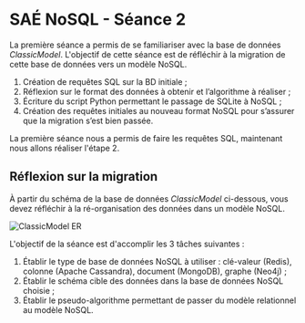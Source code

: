 # SAÉ NoSQL - Séance 2

La première séance a permis de se familiariser avec la base de données *ClassicModel*. L'objectif de cette séance est de réfléchir à la migration de cette base de données vers un modèle NoSQL.

1. Création de requêtes SQL sur la BD initiale ;
2. Réflexion sur le format des données à obtenir et l’algorithme à réaliser ;
3. Écriture du script Python permettant le passage de SQLite à NoSQL ;
4. Création des requêtes initiales au nouveau format NoSQL pour s’assurer que la migration s’est bien passée.

La première séance nous a permis de faire les requêtes SQL, maintenant nous allons réaliser l'étape 2.

## Réflexion sur la migration

À partir du schéma de la base de données *ClassicModel* ci-dessous, vous devez réfléchir à la ré-organisation des données dans un modèle NoSQL.

![ClassicModel ER](https://github.com/alannadevgen/resources-nosql/blob/main/SAE/img/ClassicModel-ER.png)

L'objectif de la séance est d'accomplir les 3 tâches suivantes :

1. Établir le type de base de données NoSQL à utiliser :  clé-valeur (Redis), colonne (Apache Cassandra), document (MongoDB), graphe (Neo4j) ;
2. Établir le schéma cible des données dans la base de données NoSQL choisie ;
3. Établir le pseudo-algorithme permettant de passer du modèle relationnel au modèle NoSQL.